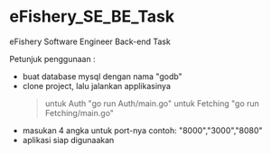 # eFishery_SE_BE_Task
eFishery Software Engineer Back-end Task 

Petunjuk penggunaan :
- buat database mysql dengan nama "godb"
- clone project, lalu jalankan applikasinya
   > untuk Auth "go run Auth/main.go"
   > untuk Fetching "go run Fetching/main.go"
- masukan 4 angka untuk port-nya contoh: "8000","3000","8080"
- aplikasi siap digunaakan
